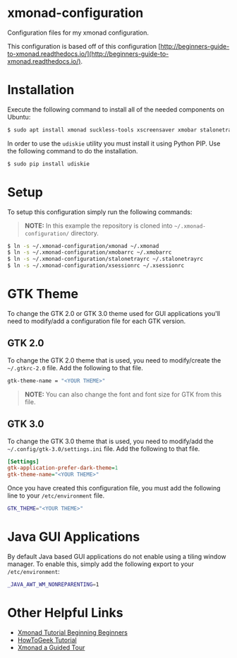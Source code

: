 # xmonad-configuration
Configuration files for my xmonad configuration.

This configuration is based off of this configuration [http://beginners-guide-to-xmonad.readthedocs.io/](http://beginners-guide-to-xmonad.readthedocs.io/).

# Installation
Execute the following command to install all of the needed components on Ubuntu:

```sh
$ sudo apt install xmonad suckless-tools xscreensaver xmobar stalonetray feh python-pip 
```

In order to use the <code>udiskie</code> utility you must install it using Python PIP. Use the following command to do the installation.

```sh
$ sudo pip install udiskie
```

# Setup
To setup this configuration simply run the following commands:

> **NOTE:** In this example the repository is cloned into <code>~/.xmonad-configuration/</code> directory.

```sh
$ ln -s ~/.xmonad-configuration/xmonad ~/.xmonad
$ ln -s ~/.xmonad-configuration/xmobarrc ~/.xmobarrc
$ ln -s ~/.xmonad-configuration/stalonetrayrc ~/.stalonetrayrc
$ ln -s ~/.xmonad-configuration/xsessionrc ~/.xsessionrc 
```

# GTK Theme
To change the GTK 2.0 or GTK 3.0 theme used for GUI applications you'll need to modify/add a configuration file for each GTK version.

## GTK 2.0
To change the GTK 2.0 theme that is used, you need to modify/create the <code>~/.gtkrc-2.0</code> file. Add the following to that file.

```sh
gtk-theme-name = "<YOUR THEME>"
```
>**NOTE:** You can also change the font and font size for GTK from this file.

## GTK 3.0
To change the GTK 3.0 theme that is used, you need to modify/add the <code>~/.config/gtk-3.0/settings.ini</code> file. Add the following to that file.

```ini
[Settings]
gtk-application-prefer-dark-theme=1
gtk-theme-name="<YOUR THEME>"
```

Once you have created this configuration file, you must add the following line to your <code>/etc/environment</code> file.

```sh
GTK_THEME="<YOUR THEME>"
```

# Java GUI Applications
By default Java based GUI applications do not enable using a tiling window manager. To enable this, simply add the following export to your <code>/etc/environment</code>:

```sh
_JAVA_AWT_WM_NONREPARENTING=1
```

# Other Helpful Links

- [Xmonad Tutorial Beginning Beginners](http://beginners-guide-to-xmonad.readthedocs.io/)
- [HowToGeek Tutorial](https://www.howtogeek.com/114728/how-to-use-xmonad-a-tiling-window-manager-for-linux/)
- [Xmonad a Guided Tour](http://xmonad.org/tour.html)
